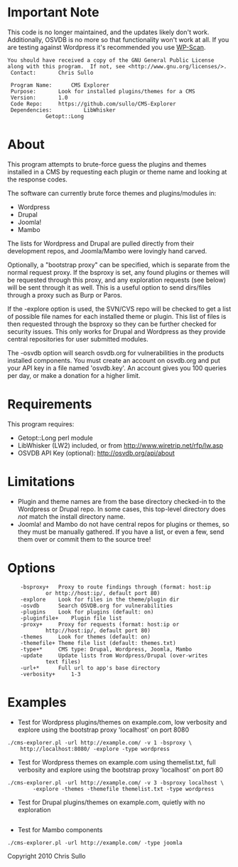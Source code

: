 # Important Note
This code is no longer maintained, and the updates likely don't work. Additionally, OSVDB is no more so that functionality won't work at all. If you are testing against Wordpress it's recommended you use [WP-Scan](https://wpscan.com/wordpress-security-scanner).
```
You should have received a copy of the GNU General Public License
along with this program.  If not, see <http://www.gnu.org/licenses/>.
 Contact:		Chris Sullo

 Program Name:		CMS Explorer
 Purpose:		Look for installed plugins/themes for a CMS
 Version:		1.0
 Code Repo:		https://github.com/sullo/CMS-Explorer
 Dependencies: 	        LibWhisker
			Getopt::Long
```
# About
This program attempts to brute-force guess the plugins and themes
installed in a CMS by requesting each plugin or theme name and 
looking at the response codes. 

The software can currently brute force themes and plugins/modules in:
* Wordpress
* Drupal
* Joomla!
* Mambo

The lists for Wordpress and Drupal are pulled directly from their 
development repos, and Joomla/Mambo were lovingly hand carved.

Optionally, a "bootstrap proxy" can be specified, which is separate
from the normal request proxy. If the bsproxy is set, any found 
plugins or themes will be requested through this proxy, and any 
exploration requests (see below) will be sent through it as well. 
This is a useful option to send dirs/files through a proxy such as 
Burp or Paros.

If the -explore option is used, the SVN/CVS repo will be checked 
to get a list of possible file names for each installed theme or 
plugin. This list of files is then requested through the bsproxy 
so they can be further checked for security issues. This only works 
for Drupal and Wordpress as they provide central repositories for user 
submitted modules.

The -osvdb option will search osvdb.org for vulnerabilities in the
products installed components. You must create an account on 
osvdb.org and put your API key in a file named 'osvdb.key'. An account
gives you 100 queries per day, or make a donation for a higher limit.

# Requirements
This program requires:
* Getopt::Long perl module
* LibWhisker (LW2) included, or from http://www.wiretrip.net/rfp/lw.asp
* OSVDB API Key (optional): http://osvdb.org/api/about

# Limitations
* Plugin and theme names are from the base directory checked-in to the Wordpress or Drupal repo. In some cases, this top-level directory does *not* match the install directory name.
* Joomla! and Mambo do not have central repos for plugins or themes, so they must be manually gathered. If you have a list, or even a few, send them over or commit them to the source tree!

# Options	
```
	-bsproxy+ 	Proxy to route findings through (format: host:ip
			or http://host:ip/, default port 80)
	-explore	Look for files in the theme/plugin dir
	-osvdb 		Search OSVDB.org for vulnerabilities
	-plugins	Look for plugins (default: on)
	-pluginfile+	Plugin file list
	-proxy+ 	Proxy for requests (format: host:ip or 
			http://host:ip/, default port 80)
	-themes		Look for themes (default: on)
	-themefile+	Theme file list (default: themes.txt)
	-type+*		CMS type: Drupal, Wordpress, Joomla, Mambo
	-update 	Update lists from Wordpress/Drupal (over-writes 
			text files)
	-url+*		Full url to app's base directory
	-verbosity+ 	1-3
```

# Examples
* Test for Wordpress plugins/themes on example.com, low verbosity and explore using the bootstrap proxy 'localhost' on port 8080
```
./cms-explorer.pl -url http://example.com/ -v 1 -bsproxy \ 
	http://localhost:8080/ -explore -type wordpress
```
* Test for Wordpress themes on example.com using themelist.txt, full verbosity and explore using the bootstrap proxy 'localhost' on port 80
```
./cms-explorer.pl -url http://example.com/ -v 3 -bsproxy localhost \
		-explore -themes -themefile themelist.txt -type wordpress
```

* Test for Drupal plugins/themes on example.com, quietly with no exploration
``` ./cms-explorer.pl -url http://example.com/ -type drupal
```
* Test for Mambo components
```
./cms-explorer.pl -url http://example.com/ -type joomla
```

Copyright 2010 Chris Sullo

